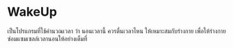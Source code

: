 # WakeUp
เป็นโปรแกรมที่ใช้คำนวณเวลา ว่า นอนเวลานี้ ควรตื่นเวลาไหน ให้เหมาะสมกับร่างกาย เพื่อให้ร่างกายซ่อมแซมเซลล์เวลานอนให้อย่างเต็มที่
